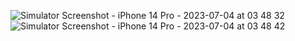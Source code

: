 ![Simulator Screenshot - iPhone 14 Pro - 2023-07-04 at 03 48 32](https://github.com/simurg-07/case_project/assets/64634943/a817f4dc-3e2c-4bef-a0a9-fe0b45acd397)
![Simulator Screenshot - iPhone 14 Pro - 2023-07-04 at 03 48 42](https://github.com/simurg-07/case_project/assets/64634943/e9b33cdc-f7db-4aa8-982d-59fa9e49a696)

